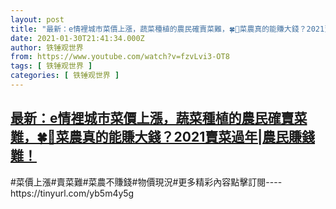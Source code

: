 ```yaml
---
layout: post
title: "最新：e情裡城市菜價上漲，蔬菜種植的農民確賣菜難，🍀🌿菜農真的能賺大錢？2021賣菜過年|農民賺錢難！"
date: 2021-01-30T21:41:34.000Z
author: 铁锤观世界
from: https://www.youtube.com/watch?v=fzvLvi3-OT8
tags: [ 铁锤观世界 ]
categories: [ 铁锤观世界 ]
---
```

<!--1612042894000-->
[最新：e情裡城市菜價上漲，蔬菜種植的農民確賣菜難，🍀🌿菜農真的能賺大錢？2021賣菜過年|農民賺錢難！](https://www.youtube.com/watch?v=fzvLvi3-OT8)
------

<div>
#菜價上漲#賣菜難#菜農不賺錢#物價現況#更多精彩內容點擊訂閱----https://tinyurl.com/yb5m4y5g
</div>
